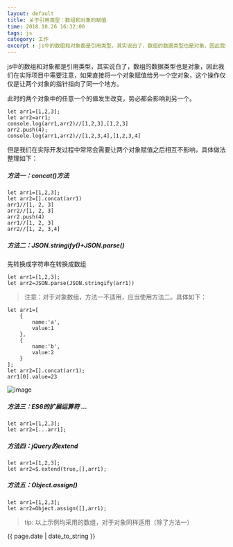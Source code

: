 ```yaml
---
layout: default
title: 关于引用类型：数组和对象的赋值
time: 2018.10.26 16:32:00
tags: js
category: 工作
excerpt : js中的数组和对象都是引用类型，其实说白了，数组的数据类型也是对象，因此我们在实际项目中需要注意，如果直接将一个对象赋值给另一个空对象，这个操作仅仅是让两个对象的指针指向了同一个地方。
---
```


js中的数组和对象都是引用类型，其实说白了，数组的数据类型也是对象，因此我们在实际项目中需要注意，如果直接将一个对象赋值给另一个空对象，这个操作仅仅是让两个对象的指针指向了同一个地方。

此时的两个对象中的任意一个的值发生改变，势必都会影响到另一个。
```
let arr1=[1,2,3];
let arr2=arr1;
console.log(arr1,arr2)//[1,2,3],[1,2,3]
arr2.push(4);
console.log(arr1,arr2)//[1,2,3,4],[1,2,3,4]
```

但是我们在实际开发过程中常常会需要让两个对象赋值之后相互不影响，具体做法整理如下：

##### 方法一：concat()方法
```
let arr1=[1,2,3];
let arr2=[].concat(arr1)
arr1//[1, 2, 3]
arr2//[1, 2, 3]
arr2.push(4)
arr1//[1, 2, 3]
arr2//[1, 2, 3,4]
```

##### 方法二：JSON.stringify()+JSON.parse()
先转换成字符串在转换成数组
```
let arr1=[1,2,3];
let arr2=JSON.parse(JSON.stringify(arr1))
```
> 注意：对于对象数组，方法一不适用，应当使用方法二。具体如下：

```
let arr1=[
    {
        name:'a',
        value:1
    },
    {
        name:'b',
        value:2
    }
];
let arr2=[].concat(arr1);
arr1[0].value=23
```
![image](https://seven777777.github.io/blog-demo/images/1.png)

##### 方法三：ES6的扩展运算符 ...
```
let arr1=[1,2,3];
let arr2=[...arr1];
```
##### 方法四：jQuery的extend
```
let arr1=[1,2,3];
let arr2=$.extend(true,[],arr1);
```
##### 方法五：Object.assign()
```
let arr1=[1,2,3];
let arr2=Object.assign([],arr1);
```

> tip: 以上示例均采用的数组，对于对象同样适用（除了方法一）


<p>{{ page.date | date_to_string }}</p>
